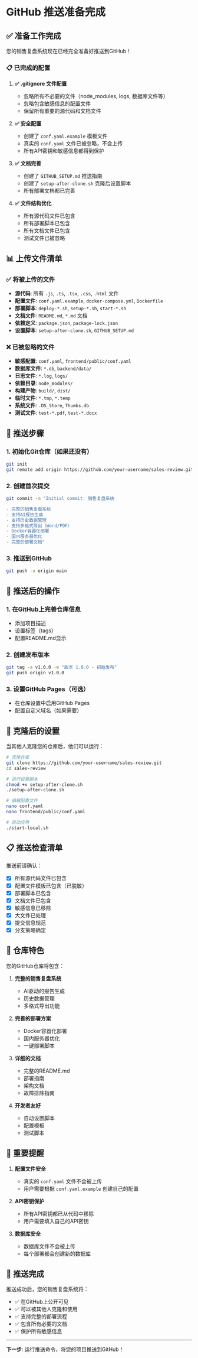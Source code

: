 # GitHub 推送准备完成

## ✅ 准备工作完成

您的销售复盘系统现在已经完全准备好推送到GitHub！

### 📋 已完成的配置

1. **✅ .gitignore 文件配置**
   - 忽略所有不必要的文件（node_modules, logs, 数据库文件等）
   - 忽略包含敏感信息的配置文件
   - 保留所有重要的源代码和文档文件

2. **✅ 安全配置**
   - 创建了 `conf.yaml.example` 模板文件
   - 真实的 `conf.yaml` 文件已被忽略，不会上传
   - 所有API密钥和敏感信息都得到保护

3. **✅ 文档完善**
   - 创建了 `GITHUB_SETUP.md` 推送指南
   - 创建了 `setup-after-clone.sh` 克隆后设置脚本
   - 所有部署文档都已完善

4. **✅ 文件结构优化**
   - 所有源代码文件已包含
   - 所有部署脚本已包含
   - 所有文档文件已包含
   - 测试文件已被忽略

## 📊 上传文件清单

### ✅ 将被上传的文件
- **源代码**: 所有 `.js`, `.ts`, `.tsx`, `.css`, `.html` 文件
- **配置文件**: `conf.yaml.example`, `docker-compose.yml`, `Dockerfile`
- **部署脚本**: `deploy-*.sh`, `setup-*.sh`, `start-*.sh`
- **文档文件**: `README.md`, `*.md` 文档
- **依赖定义**: `package.json`, `package-lock.json`
- **设置脚本**: `setup-after-clone.sh`, `GITHUB_SETUP.md`

### ❌ 已被忽略的文件
- **敏感配置**: `conf.yaml`, `frontend/public/conf.yaml`
- **数据库文件**: `*.db`, `backend/data/`
- **日志文件**: `*.log`, `logs/`
- **依赖目录**: `node_modules/`
- **构建产物**: `build/`, `dist/`
- **临时文件**: `*.tmp`, `*.temp`
- **系统文件**: `.DS_Store`, `Thumbs.db`
- **测试文件**: `test-*.pdf`, `test-*.docx`

## 🚀 推送步骤

### 1. 初始化Git仓库（如果还没有）
```bash
git init
git remote add origin https://github.com/your-username/sales-review.git
```

### 2. 创建首次提交
```bash
git commit -m "Initial commit: 销售复盘系统

- 完整的销售复盘系统
- 支持AI报告生成
- 支持历史数据管理
- 支持多格式导出（Word/PDF）
- Docker容器化部署
- 国内服务器优化
- 完整的部署文档"
```

### 3. 推送到GitHub
```bash
git push -u origin main
```

## 📝 推送后的操作

### 1. 在GitHub上完善仓库信息
- 添加项目描述
- 设置标签（tags）
- 配置README.md显示

### 2. 创建发布版本
```bash
git tag -a v1.0.0 -m "版本 1.0.0 - 初始发布"
git push origin v1.0.0
```

### 3. 设置GitHub Pages（可选）
- 在仓库设置中启用GitHub Pages
- 配置自定义域名（如果需要）

## 🔧 克隆后的设置

当其他人克隆您的仓库后，他们可以运行：

```bash
# 克隆仓库
git clone https://github.com/your-username/sales-review.git
cd sales-review

# 运行设置脚本
chmod +x setup-after-clone.sh
./setup-after-clone.sh

# 编辑配置文件
nano conf.yaml
nano frontend/public/conf.yaml

# 启动应用
./start-local.sh
```

## 📋 推送检查清单

推送前请确认：
- [x] 所有源代码文件已包含
- [x] 配置文件模板已包含（已脱敏）
- [x] 部署脚本已包含
- [x] 文档文件已包含
- [x] 敏感信息已移除
- [x] 大文件已处理
- [x] 提交信息规范
- [x] 分支策略确定

## 🎯 仓库特色

您的GitHub仓库将包含：

1. **完整的销售复盘系统**
   - AI驱动的报告生成
   - 历史数据管理
   - 多格式导出功能

2. **完善的部署方案**
   - Docker容器化部署
   - 国内服务器优化
   - 一键部署脚本

3. **详细的文档**
   - 完整的README.md
   - 部署指南
   - 架构文档
   - 故障排除指南

4. **开发者友好**
   - 自动设置脚本
   - 配置模板
   - 测试脚本

## 🚨 重要提醒

1. **配置文件安全**
   - 真实的 `conf.yaml` 文件不会被上传
   - 用户需要根据 `conf.yaml.example` 创建自己的配置

2. **API密钥保护**
   - 所有API密钥都已从代码中移除
   - 用户需要填入自己的API密钥

3. **数据库安全**
   - 数据库文件不会被上传
   - 每个部署都会创建新的数据库

## 🎉 推送完成

推送成功后，您的销售复盘系统将：
- ✅ 在GitHub上公开可见
- ✅ 可以被其他人克隆和使用
- ✅ 支持完整的部署流程
- ✅ 包含所有必要的文档
- ✅ 保护所有敏感信息

---

**下一步**: 运行推送命令，将您的项目推送到GitHub！ 